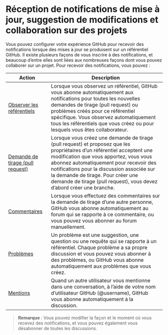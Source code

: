 # Réception de notifications de mise à jour, suggestion de modifications et collaboration sur des projets

Vous pouvez configurer votre expérience GitHub pour recevoir des notifications lorsque des mises à jour se produisent sur un référentiel GitHub. Il existe plusieurs façons de vous inscrire à des notifications, et beaucoup d’entre elles sont liées aux nombreuses façons dont vous pouvez collaborer sur un projet. Pour recevoir des notifications, vous pouvez :

| Action | Description |
| --- | --- |
| [Observer les référentiels](watching/) | Lorsque vous observez un référentiel, GitHub vous abonne automatiquement aux notifications pour toutes les nouvelles demandes de tirage (pull request) ou problèmes créés pour ce référentiel spécifique. Vous observez automatiquement tous les référentiels que vous créez ou pour lesquels vous êtes collaborateur. |
| [Demande de tirage (pull request)](pullrequest/) | Lorsque vous créez une demande de tirage (pull request) et proposez que les propriétaires d’un référentiel acceptent une modification que vous apportez, vous vous abonnez automatiquement pour recevoir des notifications pour la discussion associée sur la demande de tirage. Pour créer une demande de tirage (pull request), vous devez d’abord créer une branche. |
| [Commentaires](comment/) | Lorsque vous effectuez des commentaires sur la demande de tirage d’une autre personne, GitHub vous abonne automatiquement au forum qui se rapporte à ce commentaire, ou vous pouvez vous abonner au forum manuellement. |
| [Problèmes](issue/) | Un problème est une suggestion, une question ou une requête qui se rapporte à un référentiel. Chaque problème a sa propre discussion et vous pouvez vous abonner à des problèmes, ou GitHub vous abonne automatiquement aux problèmes que vous créez. |
| [Mentions](mention/) | Quand un autre utilisateur vous mentionne dans une conversation, à l’aide de votre nom d’utilisateur GitHub (@username), GitHub vous abonne automatiquement à la discussion. |

> **Remarque** : Vous pouvez modifier la façon et le moment où vous recevez des notifications, et vous pouvez également vous désabonner de toutes les discussions.
